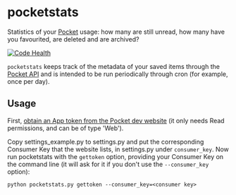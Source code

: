 # pocketstats

Statistics of your [Pocket](https://getpocket.com) usage: how many are still unread, how many have you favourited, are deleted and are archived?

[![Code Health](https://landscape.io/github/aquatix/pocketstats/master/landscape.svg?style=flat)](https://landscape.io/github/aquatix/pocketstats/master)


`pocketstats` keeps track of the metadata of your saved items through the [Pocket API](https://getpocket.com/developer/) and is intended to be run periodically through cron (for example, once per day).

## Usage

First, [obtain an App token from the Pocket dev website](https://getpocket.com/developer/apps/new) (it only needs Read permissions, and can be of type 'Web').

Copy settings_example.py to settings.py and put the corresponding Consumer Key that the website lists, in settings.py under `consumer_key`. Now run pocketstats with the `gettoken` option, providing your Consumer Key on the command line (it will ask for it if you don't use the `--consumer_key` option):

```
python pocketstats.py gettoken --consumer_key=<consumer key>
```
